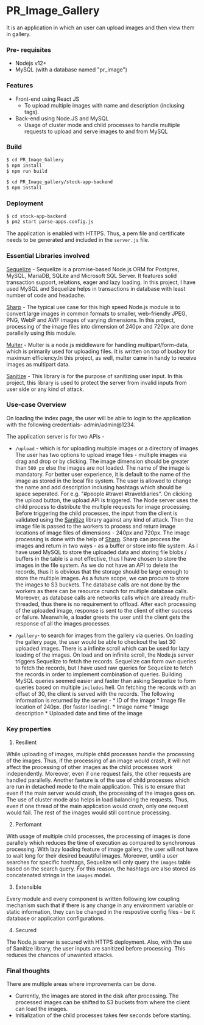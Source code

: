 # PR_Image_Gallery
It is an application in which an user can upload images and then view them in gallery.

### Pre- requisites
- Nodejs v12+
- MySQL (with a database named "pr_image")
 

### Features
- Front-end using React JS 
    - To upload multiple images with name and description (inclusing tags).
- Back-end using Node.JS and MySQL
    - Usage of cluster mode and child processes to handle multiple requests to upload and serve images to and from MySQL

### Build
```sh
$ cd PR_Image_Gallery
$ npm install
$ npm run build
```
```sh
$ cd PR_Image_gallery/stock-app-backend
$ npm install
```

### Deployment
```sh
$ cd stock-app-backend
$ pm2 start parse-apps.config.js
```
The application is enabled with HTTPS. Thus, a pem file and certificate needs to be generated and included in the  `server.js` file.

### Essential Libraries involved
[Sequelize](https://sequelize.org/) - Sequelize is a promise-based Node.js ORM for Postgres, MySQL, MariaDB, SQLite and Microsoft SQL Server. It features solid transaction support, relations, eager and lazy loading. In this project, I have used MySQL and Sequelize helps in transactions in database with least number of code and headache.

[Sharp](https://www.npmjs.com/package/sharp) - The typical use case for this high speed Node.js module is to convert large images in common formats to smaller, web-friendly JPEG, PNG, WebP and AVIF images of varying dimensions. In this project, processing of the image files into dimension of 240px and 720px are done parallelly using this module. 

[Multer](https://www.npmjs.com/package/multer) - Multer is a node.js middleware for handling multipart/form-data, which is primarily used for uploading files. It is written on top of busboy for maximum efficiency.In this project, as well, multer came in handy to receive images as multipart data.

[Sanitize](https://www.npmjs.com/package/sanitize) - This library is for the purpose of sanitizing user input. In this project, this library is used to protect the server from invalid inputs from user side or any kind of attack.

### Use-case Overview
On loading the index page, the user will be able to login to the application with the following credentials- admin/admin@1234.

The application server is for two APIs - 
* `/upload` - which is for uploading multiple images or a directory of images
The user has two options to upload image files - multiple images via drag and drop or by clicking. The image dimension should be greater than `500 px` else the images are not loaded. The name of the image is mandatory. For better user experience, it is default to the name of the image as stored in the local file system. The user is allowed to change the name and add description inclusing hashtags which should be space seperated. For e.g. "#people #travel #traveldiaries". On clicking the upload button, the upload API is triggered. 
The Node server uses the child process to distribute the multiple requests for image processing. Before triggering the child processes, the input from the client is validated using the [Sanitize]() library against any kind of attack. Then the image file is passed to the workers to process and return image locations of image files of dimensions - 240px and 720px. The image processing is done with the help of [Sharp](). Sharp can process the images and return in two ways - as a buffer or store into file system. As I have used MySQL to store the uploaded data and storing file blobs / buffers in the table is a not effective, thus I have chosen to store the images in the file system. As we do not have an API to delete the records, thus it is obvious that the storage should be large enough to store the multiple images. As a future scope, we can procure to store the images to S3 buckets.
The database calls are not done by the workers as there can be resource crunch for multiple database calls. Moreover, as database calls are networks calls which are already multi-threaded, thus there is no requirement to offload.
After each processing of the uploaded image, response is sent to the client of either success or failure.
Meanwhile, a loader greets the user until the client gets the response of all the images processes. 


* `/gallery`- to search for images from the gallery via queries. 
On loading the gallery page, the user would be able to checkout the last 30 uploaded images. There is a infinite scroll which can be used for lazy loading of the images. 
On load and on infinite scroll, the Node.js server triggers Sequelize to fetch the records. Sequelize can form own queries to fetch the records, but I have used raw queries for Sequelize to fetch the records in order to implement combination of queries. Building MySQL queries seemed easier and faster than asking Sequelize to form queries based on multiple `includes` hell. On fetching the records with an offset of 30, the client is served with the records. The following information is returned by the server -
        * ID of the image
        * Image file location of 240px. (for faster loading).
        * Image name
        * Image description
        * Uploaded date and time of the image

### Key properties
1. Resilient 

While uploading of images, multiple child processes handle the processing of the images. Thus, if the processing of an image would crash, it will not affect the processing of other images as the child processes work independently. Moreover, even if one request fails, the other requests are handled parallelly. Another faeture is of the use of child processes which are run in detached mode to the main application. This is to ensure that even if the main server would crash, the processing of the images goes on. The use of cluster mode also helps in load balancing the requests. Thus, even if one thread of the main application would crash, only one request would fail. The rest of the images would still continue processing. 

2. Perfomant 

With usage of multiple child processes, the processing of images is done parallely which reduces the time of execution as compared to synchronous processing. 
With lazy loading feature of image gallery, the user will not have to wait long for their desired beautiful images. 
Moreover, until a user searches for specific hashtags, Sequelize will only query the `images` table based on the search query. For this reason, the hashtags are also stored as concatenated strings in the `images` model.

3. Extensible

Every module and every component is written following low coupling mechanism such that if there is any change in any environment variable or static information, they can be changed in the respostive config files - be it database or application configurations.

4. Secured

The Node.js server is secured with HTTPS deployment. Also, with the use of Sanitize library, the user inputs are sanitized before processing. This reduces the chances of unwanted attacks. 

### Final thoughts
There are multiple areas where improvements can be done. 
- Currently, the images are stored in the disk after processing. The processed images can be shifted to S3 buckets from where the client can load the images. 
- Initialization of the child processes takes few seconds before starting. 
